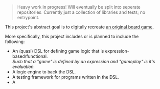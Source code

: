 > Heavy work in progress! Will eventually be split into seperate repositories. Currently just a collection of libraries and tests; no entrypoint.

This project's abstract goal is to digitally recreate [an original board game](https://github.com/rtaylor034/401-infinite-paper).

More specifically, this project includes or is planned to include the following:
* An (quasi) DSL for defining game logic that is expression-based/functional. \
  *Such that a "game" is defined by an expression and "gameplay" is it's evaluation.*
* A logic engine to back the DSL.
* A testing framework for programs written in the DSL.
* A 
